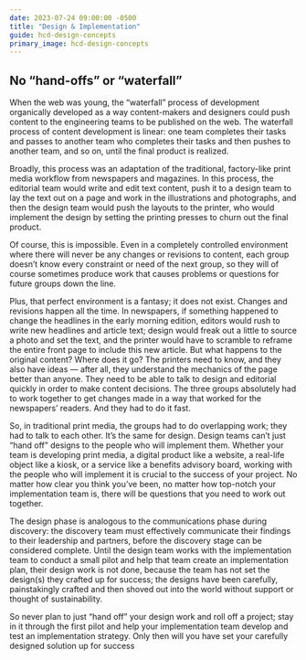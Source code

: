 ```yaml
---
date: 2023-07-24 09:00:00 -0500
title: "Design & Implementation"
guide: hcd-design-concepts
primary_image: hcd-design-concepts
---
```

## No “hand-offs” or “waterfall”

When the web was young, the “waterfall” process of development organically developed as a way content-makers and designers could push content to the engineering teams to be published on the web. The waterfall process of content development is linear: one team completes their tasks and passes to another team who completes their tasks and then pushes to another team, and so on, until the final product is realized.

Broadly, this process was an adaptation of the traditional, factory-like print media workflow from newspapers and magazines. In this process, the editorial team would write and edit text content, push it to a design team to lay the text out on a page and work in the illustrations and photographs, and then the design team would push the layouts to the printer, who would implement the design by setting the printing presses to churn out the final product.

Of course, this is impossible. Even in a completely controlled environment where there will never be any changes or revisions to content, each group doesn’t know every constraint or need of the next group, so they will of course sometimes produce work that causes problems or questions for future groups down the line.

Plus, that perfect environment is a fantasy; it does not exist. Changes and revisions happen all the time. In newspapers, if something happened to change the headlines in the early morning edition, editors would rush to write new headlines and article text; design would freak out a little to source a photo and set the text, and the printer would have to scramble to reframe the entire front page to include this new article. But what happens to the original content? Where does it go? The printers need to know, and they also have ideas ­— after all, they understand the mechanics of the page better than anyone. They need to be able to talk to design and editorial quickly in order to make content decisions. The three groups absolutely had to work together to get changes made in a way that worked for the newspapers’ readers. And they had to do it fast.

So, in traditional print media, the groups had to do overlapping work; they had to talk to each other. It’s the same for design. Design teams can’t just “hand off” designs to the people who will implement them. Whether your team is developing print media, a digital product like a website, a real-life object like a kiosk, or a service like a benefits advisory board, working with the people who will implement it is crucial to the success of your project. No matter how clear you think you’ve been, no matter how top-notch your implementation team is, there will be questions that you need to work out together.

The design phase is analogous to the communications phase during discovery: the discovery team must effectively communicate their findings to their leadership and partners, before the discovery stage can be considered complete. Until the design team works with the implementation team to conduct a small pilot and help that team create an implementation plan, their design work is not done, because the team has not set the design(s) they crafted up for success; the designs have been carefully, painstakingly crafted and then shoved out into the world without support or thought of sustainability.

So never plan to just “hand off” your design work and roll off a project; stay in it through the first pilot and help your implementation team develop and test an implementation strategy. Only then will you have set your carefully designed solution up for success
